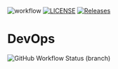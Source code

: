 ![workflow](https://github.com/Ye-Wint-Thu/devops/actions/workflows/main.yml/badge.svg)
[![LICENSE](https://img.shields.io/github/license/Ye-Wint-Thu/devops.svg?style=flat-square)](https://github.com/Ye-Wint-Thu/devops/blob/master/LICENSE)
[![Releases](https://img.shields.io/github/release/Ye-Wint-Thu/devops/all.svg?style=flat-square)](https://github.com/Ye-Wint-Thu/devops/releases)

# DevOps
![GitHub Workflow Status (branch)](https://img.shields.io/github/workflow/status/Ye-Wint-Thu/devops/A%20workflow%20for%20my%20Hello%20World%20App/develop?style=flat-square)